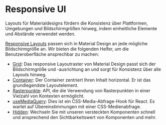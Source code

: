 # Responsive UI

<p class="description">Layouts für Materialdesigns fördern die Konsistenz über Plattformen, Umgebungen und Bildschirmgrößen hinweg, indem einheitliche Elemente und Abstände verwendet werden.</p>

[Responsive Layouts](https://material.io/design/layout/responsive-layout-grid.html) passen sich in Material Design an jede mögliche Bildschirmgröße an. Wir bieten die folgenden Helfer, um die Benutzeroberfläche ansprechbar zu machen:

- [Grid](/components/grid/): Das responsive Layoutraster von Material Design passt sich der Bildschirmgröße und -ausrichtung an und sorgt für Konsistenz über alle Layouts hinweg.
- [Container](/components/container/): Der Container zentriert Ihren Inhalt horizontal. Er ist das grundlegendste Layoutelement.
- [ Rasterpunkte](/customization/breakpoints/): API, die die Verwendung von Rasterpunkten in einer Vielzahl von Kontexten ermöglicht.
- [useMediaQuery](/components/use-media-query/): Dies ist ein CSS-Media-Abfrage-Hook für React. Es wartet auf Übereinstimmungen mit einer CSS-Medienabfrage.
- [Hidden](/components/hidden/): Wechseln Sie mit unseren versteckten Komponenten schnell und ansprechend den Sichtbarkeitswert von Komponenten und mehr.
